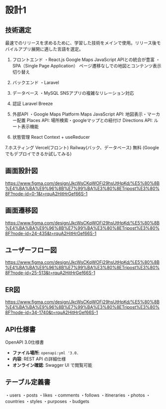 # 設計1

## 技術選定
最速でのリリースを求めるために、学習した技術をメインで使用。リリース後モバイルアプリ展開に適した言語を選定。

1. フロントエンド
・React.js
Google Maps JavaScript APIとの統合が豊富
・SPA（Single Page Application）
ページ遷移なしでの地図とコンテンツ表示切り替え

2. バックエンド
・Laravel

3. データベース
・MySQL
SNSアプリの複雑なリレーション対応

4. 認証
Laravel Breeze

5. 外部API
・Google Maps Platform
Maps JavaScript API: 地図表示・マーカー配置
Places API: 場所検索・googleマップとの紐付け
Directions API: ルート表示機能


6. 状態管理
React Context + useReducer

7.ホスティング
Vercel(フロント)
Railway(バック、データベース)
無料
(Googleでもデプロイできるか試してみる)

## 画面設計図
https://www.figma.com/design/JkcWsCKqWOFi29hsUtHpKd/%E5%80%8B%E4%BA%BA%E9%96%8B%E7%99%BA%E3%80%8ETripost%E3%80%8F?node-id=0-1&t=rquA2HitHrGef66S-1

## 画面遷移図
https://www.figma.com/design/JkcWsCKqWOFi29hsUtHpKd/%E5%80%8B%E4%BA%BA%E9%96%8B%E7%99%BA%E3%80%8ETripost%E3%80%8F?node-id=24-435&t=rquA2HitHrGef66S-1

## ユーザーフロー図
https://www.figma.com/design/JkcWsCKqWOFi29hsUtHpKd/%E5%80%8B%E4%BA%BA%E9%96%8B%E7%99%BA%E3%80%8ETripost%E3%80%8F?node-id=25-513&t=rquA2HitHrGef66S-1


## ER図
https://www.figma.com/design/JkcWsCKqWOFi29hsUtHpKd/%E5%80%8B%E4%BA%BA%E9%96%8B%E7%99%BA%E3%80%8ETripost%E3%80%8F?node-id=34-1740&t=rquA2HitHrGef66S-1

## API仕様書
OpenAPI 3.0仕様書
- **ファイル場所**: `openapi:yml '3.0.`
- **内容**: REST API の詳細仕様
- **オンライン確認**: Swagger UI で閲覧可能

## テーブル定義書
・users
・posts
・likes
・comments
・follows
・itineraries
・photos
・countries
・styles
・purposes
・budgets


